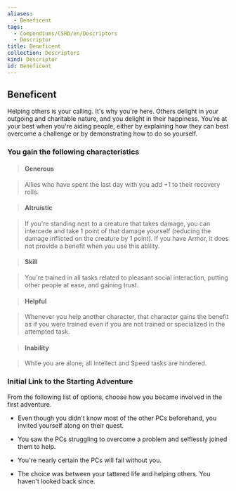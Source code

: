 ```yaml
---
aliases:
  - Beneficent
tags:
  - Compendiums/CSRD/en/Descriptors
  - Descriptor
title: Beneficent
collection: Descriptors
kind: Descriptor
id: Beneficent
---
```

## Beneficent    
Helping others is your calling. It's why you're here. Others delight in your outgoing and charitable nature, and you delight in their happiness. You're at your best when you're aiding people, either by explaining how they can best overcome a challenge or by demonstrating how to do so yourself.  
### You gain the following characteristics    
> #### Generous  
> Allies who have spent the last day with you add +1 to their recovery rolls.    
  
> #### Altruistic  
> If you're standing next to a creature that takes damage, you can intercede and take 1 point of that damage yourself (reducing the damage inflicted on the creature by 1 point). If you have Armor, it does not provide a benefit when you use this ability.    
  
> #### Skill  
> You're trained in all tasks related to pleasant social interaction, putting other people at ease, and gaining trust.    
  
> #### Helpful  
> Whenever you help another character, that character gains the benefit as if you were trained even if you are not trained or specialized in the attempted task.    
  
> #### Inability  
> While you are alone, all Intellect and Speed tasks are hindered.    
  
### Initial Link to the Starting Adventure    
From the following list of options, choose how you became involved in the first adventure.    
- Even though you didn't know most of the other PCs beforehand, you invited yourself along on their quest.    
- You saw the PCs struggling to overcome a problem and selflessly joined them to help.    
- You're nearly certain the PCs will fail without you.    
- The choice was between your tattered life and helping others. You haven't looked back since.  
